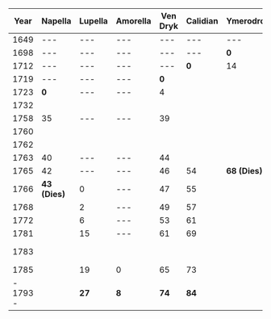 | Year | Napella | Lupella | Amorella | Ven Dryk | Calidian | Ymerodrol | Fenian | Circe | Lucius | **Mazikeen** | **Bismuth** | **Jasper** | **Duska** | **Alfread** | **Rolbam** | **Seram** | **Malkath** | **Stronvan** |
| ---- | ---- | ---- | ---- | ---- | ---- | ---- | ---- | ---- | ---- | ---- | ---- | ---- | ---- | ---- | ---- | ---- | ---- | ---- |
| 1649 | --- | --- | --- | --- | --- | --- | --- | --- | --- | --- | --- | --- | 0 | --- | --- | --- | --- | --- |
| 1698 | --- | --- | --- | --- | --- | **0** | --- | --- | --- | --- | --- | --- |  |  |  |  |  |  |
| 1712 | --- | --- | --- | --- | **0** | 14 | --- | --- | --- | --- | --- | --- |  |  |  |  |  |  |
| 1719 | --- | --- | --- | **0** |  |  | --- | --- | --- | --- | --- | --- |  |  |  |  |  |  |
| 1723 | **0** | --- | --- | 4 |  |  | --- | --- | --- | --- | --- | --- |  |  |  |  |  |  |
| 1732 |  |  |  |  |  |  |  |  | **0** | --- | --- | --- |  |  |  |  |  |  |
| 1758 | 35 | --- | --- | 39 |  |  | --- | **0** |  | --- | --- | --- |  |  |  |  |  |  |
| 1760 |  |  |  |  |  |  |  |  |  | **0** | --- | --- |  |  |  |  |  |  |
| 1762 |  |  |  |  |  |  |  |  |  |  | --- | --- |  |  |  |  |  |  |
| 1763 | 40 | --- | --- | 44 |  |  | 0 | 5 |  |  | --- | --- |  |  |  |  |  |  |
| 1765 | 42 | --- | --- | 46 | 54 | **68 (Dies)** | 2 | 7 |  |  | --- | --- |  |  |  |  |  |  |
| 1766 | **43 (Dies)** | 0 | --- | 47 | 55 |  | 3 | 8 |  |  | --- | --- |  |  |  |  |  |  |
| 1768 |  | 2 | --- | 49 | 57 |  |  |  |  |  | **0** | **0** |  |  |  |  |  |  |
| 1772 |  | 6 | --- | 53 | 61 |  |  |  |  |  | 4 | 4 |  |  |  |  |  |  |
| 1781 |  | 15 | --- | 61 | 69 |  | 18 | 23 |  |  | 13 | 13 |  |  |  |  |  |  |
| 1783 |  |  |  |  |  |  |  |  | **51 (Dies)** |  | 15 | 15 |  |  |  |  |  |  |
| 1785 |  | 19 | 0 | 65 | 73 |  | 22 | 27 |  |  | 17 | 17 |  |  |  |  |  |  |
| - 1793 - |  | **27** | **8** | **74** | **84** |  | **30** | **35** |  | **33** | **25** | **25** | **144** |  |  |  |  |  |
